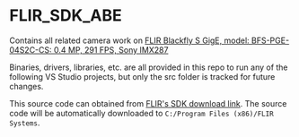 # FLIR_SDK_ABE

Contains all related camera work on [FLIR Blackfly S GigE, model: BFS-PGE-04S2C-CS: 0.4 MP, 291 FPS, Sony IMX287](https://www.flir.com/products/blackfly-s-gige/)

Binaries, drivers, libraries, etc. are all provided in this repo to run any of the following VS Studio projects, but only the src folder is tracked for future changes.

This source code can obtained from [FLIR's SDK download link](https://www.flir.com/support-center/iis/machine-vision/downloads/spinnaker-sdk-and-firmware-download/). The source code will be automatically downloaded to ```C:/Program Files (x86)/FLIR Systems```.
